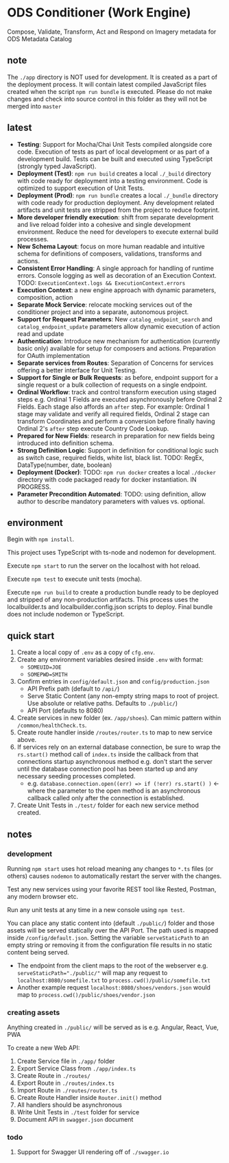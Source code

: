 # ODS Conditioner (Work Engine)
Compose, Validate, Transform, Act and Respond on Imagery metadata for ODS Metadata Catalog

## note
The `./app` directory is NOT used for development. It is created as a part of the deployment process. It will contain latest compiled JavaScript files created when the 
script `npm run bundle` is executed. Please do not make changes and check into source control in this folder as they will not be merged into `master`

## latest
- **Testing**: Support for Mocha/Chai Unit Tests compiled alongside core code. Execution of tests as part of local development or as part of a development build. Tests can be built and executed using TypeScript (strongly typed JavaScript).
- **Deployment (Test)**: `npm run build` creates a local `./_build` directory with code ready for deployment into a testing environment. Code is optimized to support execution of Unit Tests.
- **Deployment (Prod)**: `npm run bundle` creates a local `./_bundle` directory with code ready for production deployment. Any development related artifacts and unit tests are stripped from the project to reduce footprint.
- **More developer friendly execution**: shift from separate development and live reload folder into a cohesive and single development environment. Reduce the need for developers to execute external build processes.
- **New Schema Layout**: focus on more human readable and intuitive schema for definitions of composers, validations, transforms and actions.
- **Consistent Error Handling**: A single approach for handling of runtime errors. Console logging as well as decoration of an Execution Context. TODO: `ExecutionContext.logs && ExecutionContext.errors`
- **Execution Context**: a new engine approach with dynamic parameters, composition, action
- **Separate Mock Service**: relocate mocking services out of the conditioner project and into a separate, autonomous project.
- **Support for Request Parameters**: New `catalog_endpoint_search` and `catalog_endpoint_update` parameters allow dynamic execution of action read and update
- **Authentication**: Introduce new mechanism for authentication (currently basic only) available for setup for composers and actions. Preparation for OAuth implementation
- **Separate services from Routes**: Separation of Concerns for services offering a better interface for Unit Testing.
- **Support for Single or Bulk Requests**: as before, endpoint support for a single request or a bulk collection of requests on a single endpoint.
- **Ordinal Workflow**: track and control transform execution using staged steps e.g. Ordinal 1 Fields are executed asynchronously before Ordinal 2 Fields. Each stage also affords an `after` step. For example: Ordinal 1 stage may validate and verify all required fields, Ordinal 2 stage can transform Coordinates and perform a conversion before finally having Ordinal 2's `after` step execute Country Code Lookup.
- **Prepared for New Fields**: research in preparation for new fields being introduced into definition schema.
- **Strong Definition Logic**: Support in definition for conditional logic such as switch case, required fields, white list, black list. TODO: RegEx, DataType(number, date, boolean)
- **Deployment (Docker)**: TODO: `npm run docker` creates a local `./docker` directory with code packaged ready for docker instantiation. IN PROGRESS.
- **Parameter Precondition Automated**: TODO: using definition, allow author to describe mandatory parameters with values vs. optional.



## environment
Begin with `npm install`.

This project uses TypeScript with ts-node and nodemon for development. 

Execute `npm start` to run the server on the localhost with hot reload.

Execute `npm test` to execute unit tests (mocha).

Execute `npm run build` to create a production bundle ready to be deployed and stripped of any non-production artifacts. This process uses the localbuilder.ts and localbuilder.config.json scripts
to deploy. Final bundle does not include nodemon or TypeScript.

## quick start
1. Create a local copy of `.env` as a copy of `cfg.env`.
2. Create any environment variables desired inside `.env` with format:
    - `SOMEUID=JOE`
    - `SOMEPWD=SMITH`
3. Confirm entries in `config/default.json` and `config/production.json`
    - API Prefix path (default to `/api/`)
    - Serve Static Content (any non-empty string maps to root of project. Use absolute or relative paths. Defaults to `./public/`)
    - API Port (defaults to 8080)
4. Create services in new folder (ex. `/app/shoes`). Can mimic pattern within `/common/healthCheck.ts`.
5. Create route handler inside `/routes/router.ts` to map to new service above.
6. If services rely on an external database connection, be sure to wrap the `rs.start()` method call of `index.ts` inside the callback from that connections startup asynchronous method e.g. don't start the server until the database connection pool has been started up and any necessary seeding processes completed.
    - e.g. `database.connection.open((err) => if (!err) rs.start() )` <- where the parameter to the open method is an asynchronous callback called only after the connection is established.
7. Create Unit Tests in `./test/` folder for each new service method created.

## notes

### development
Running `npm start` uses hot reload meaning any changes to `*.ts` files (or others) causes `nodemon` to automatically restart the server with the changes.

Test any new services using your favorite REST tool like Rested, Postman, any modern browser etc.

Run any unit tests at any time in a new console using `npm test`.

You can place any static content into (default `./public/`) folder and those assets will be served statically over the API Port. The path used is mapped inside `/config/default.json`. Setting the variable `serveStaticPath` to an empty string or removing it from the configuration file results in no static content being served.
- The endpoint from the client maps to the root of the webserver e.g. `serveStaticPath="./public/"` will map any request to `localhost:8080/somefile.txt` to `process.cwd()/public/somefile.txt`
- Another example request `localhost:8080/shoes/vendors.json` would map to `process.cwd()/public/shoes/vendor.json`

### creating assets
Anything created in `./public/` will be served as is e.g. Angular, React, Vue, PWA

To create a new Web API:
1. Create Service file in `./app/` folder
2. Export Service Class from `./app/index.ts`
3. Create Route in `./routes/`
4. Export Route in `./routes/index.ts`
5. Import Route in `./routes/router.ts`
6. Create Route Handler inside `Router.init()` method
7. All handlers should be asynchronous
8. Write Unit Tests in `./test` folder for service
9. Document API in `swagger.json` document

### todo
1. Support for Swagger UI rendering off of `./swagger.io`
